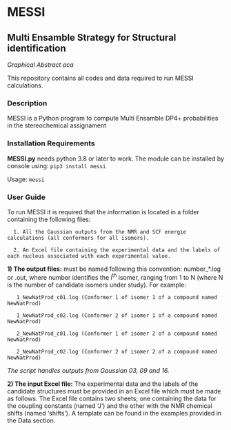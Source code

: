 
# MESSI

## Multi Ensamble Strategy for Structural identification

*Graphical Abstract aca*

This repository contains all codes and data required to run MESSI calculations. 

### Description
MESSI is a Python program to compute Multi Ensamble DP4+ probabilities in the stereochemical assignament

### Installation Requirements

**MESSI.py** needs python 3.8 or later to work. The module can be installed by console using:
`pip3 install messi`

Usage: `messi`

### User Guide

To run MESSI it is required that the information is located in a folder containing the following files: 

      1. All the Gaussian outputs from the NMR and SCF energie calculations (all conformers for all isomers). 
      
      2. An Excel file containing the experimental data and the labels of each nucleus associated with each experimental value.
       
 **1) The output files:** must be named following this convention: number_*.log or .out, where number identifies the i<sup>th</sup> isomer, ranging from 1 to N (where N is the number of candidate isomers under study). For example: 
 
       1_NewNatProd_c01.log (Conformer 1 of isomer 1 of a compound named NewNatProd)

       1_NewNatProd_c02.log (Conformer 2 of isomer 1 of a compound named NewNatProd)

       2_NewNatProd_c01.log (Conformer 1 of isomer 2 of a compound named NewNatProd)
       
       2_NewNatProd_c02.log (Conformer 2 of isomer 2 of a compound named NewNatProd)

*The script handles outputs from Gaussian 03, 09 and 16.*

**2) The input Excel file:** The experimental data and the labels of the candidate structures must be provided in an Excel file which must be made as follows. The Excel file contains two sheets; one containing the data for the coupling constants (named ‘J’) and the other with the NMR chemical shifts (named ‘shifts’). A template can be found in the examples provided in the Data section. 


